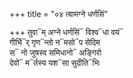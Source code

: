 +++
title = "०४ त्वामग्ने धर्णसिं"

+++
तुवा᳓म् अग्ने धर्णसिं᳓ विश्व᳓धा वयं᳓  
गीर्भि᳓र् गृण᳓न्तो न᳓मसो᳓प सेदिम  
स᳓ नो जुषस्व समिधानो᳓ अङ्गिरो  
देवो᳓ म᳓र्तस्य यश᳓सा सुदीति᳓भिः